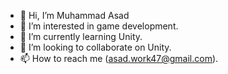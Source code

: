 - 👋 Hi, I’m Muhammad Asad
- 👀 I’m interested in game development.
- 🌱 I’m currently learning Unity.
- 💞️ I’m looking to collaborate on Unity.
- 📫 How to reach me (asad.work47@gmail.com).

<!---
Asad-47/Asad-47 is a ✨ special ✨ repository because its `README.md` (this file) appears on your GitHub profile.
You can click the Preview link to take a look at your changes.
--->
